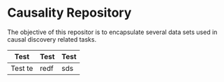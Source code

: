 # Causality Repository

The objective of this repositor is to encapsulate several data sets used in causal discovery related tasks.

| Test | Test | Test |
| --- | --- | --- |
| Test te | redf | sds |
